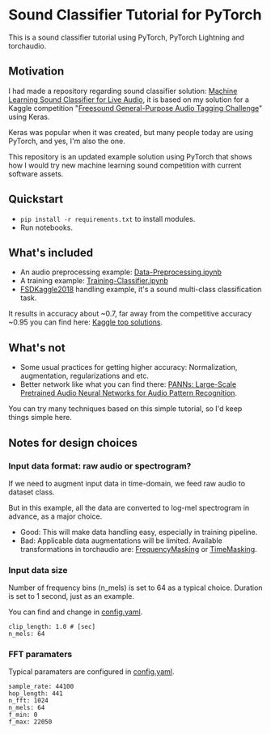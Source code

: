 # Sound Classifier Tutorial for PyTorch

This is a sound classifier tutorial using PyTorch, PyTorch Lightning and torchaudio.

## Motivation

I had made a repository regarding sound classifier solution: [Machine Learning Sound Classifier for Live Audio](https://github.com/daisukelab/ml-sound-classifier),
it is based on my solution for a Kaggle competition "[Freesound General-Purpose Audio Tagging Challenge](https://www.kaggle.com/c/freesound-audio-tagging)" using Keras.

Keras was popular when it was created, but many people today are using PyTorch, and yes, I'm also the one.

This repository is an updated example solution using PyTorch that shows how I would try new machine learning sound competition with current software assets.

## Quickstart

- `pip install -r requirements.txt` to install modules.
- Run notebooks.

## What's included

- An audio preprocessing example: [Data-Preprocessing.ipynb](Data-Preprocessing.ipynb)
- A training example: [Training-Classifier.ipynb](Training-Classifier.ipynb)
- [FSDKaggle2018](https://zenodo.org/record/2552860#.X9TH6mT7RzU) handling example, it's a sound multi-class classification task.

It results in accuracy about ~0.7, far away from the competitive accuracy ~0.95 you can find here: [Kaggle top solutions](https://www.kaggle.com/c/freesound-audio-tagging/leaderboard).

## What's not

- Some usual practices for getting higher accuracy: Normalization, augmentation, regularizations and etc.
- Better network like what you can find there: [PANNs: Large-Scale Pretrained Audio Neural Networks for Audio Pattern Recognition](https://github.com/qiuqiangkong/audioset_tagging_cnn).

You can try many techniques based on this simple tutorial, so I'd keep things simple here.

## Notes for design choices

### Input data format: raw audio or spectrogram?

If we need to augment input data in time-domain, we feed raw audio to dataset class.

But in this example, all the data are converted to log-mel spectrogram in advance, as a major choice.

- Good: This will make data handling easy, especially in training pipeline.
- Bad: Applicable data augmentations will be limited. Available transformations in torchaudio are: [FrequencyMasking](https://pytorch.org/audio/stable/transforms.html#frequencymasking) or [TimeMasking](https://pytorch.org/audio/stable/transforms.html#timemasking).

### Input data size

Number of frequency bins (n_mels) is set to 64 as a typical choice.
Duration is set to 1 second, just as an example.

You can find and change in [config.yaml](config.yaml).

    clip_length: 1.0 # [sec]
    n_mels: 64

### FFT paramaters

Typical paramaters are configured in [config.yaml](config.yaml).

    sample_rate: 44100
    hop_length: 441
    n_fft: 1024
    n_mels: 64
    f_min: 0
    f_max: 22050

